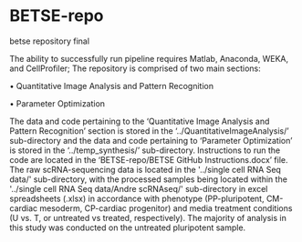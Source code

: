 # BETSE-repo
 betse repository final
 
 The ability to successfully run pipeline requires Matlab, Anaconda, WEKA, and CellProfiler; The repository is comprised of two main sections: 

•	Quantitative Image Analysis and Pattern Recognition

•	Parameter Optimization

The data and code pertaining to the ‘Quantitative Image Analysis and Pattern Recognition’ section is stored in the ‘../QuantitativeImageAnalysis/’ sub-directory and the data and code pertaining to ‘Parameter Optimization’ is stored in the ‘../temp_synthesis/’ sub-directory. Instructions to run the code are located in the ‘BETSE-repo/BETSE GitHub Instructions.docx’ file. The raw scRNA-sequencing data is located in the '../single cell RNA Seq data/' sub-directory, with the processed samples being located within the '../single cell RNA Seq data/Andre scRNAseq/' sub-directory in excel spreadsheets (.xlsx) in accordance with phenotype (PP-pluripotent, CM-cardiac mesoderm, CP-cardiac progenitor) and media treatment conditions (U vs. T, or untreated vs treated, respectively). The majority of analysis in this study was conducted on the untreated pluripotent sample.

